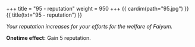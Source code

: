 +++
title = "95 - reputation"
weight = 950
+++
{{ cardim(path="95.jpg") }}
{{ title(txt="95 - reputation") }}

*Your reputation increases for your efforts for the welfare of Faiyum.*

**Onetime effect:** Gain 5 reputation.
